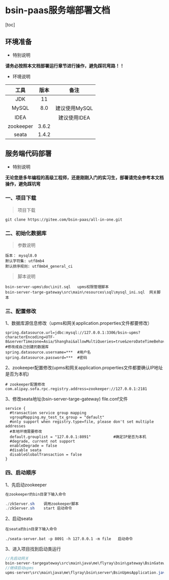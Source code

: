 # bsin-paas服务端部署文档

[toc]

## **环境准备**

*  特别说明

**请务必按照本文档部署运行章节进行操作，避免踩坑弯路！！**



*  环境说明

|   工具    | 版本  |     备注      |
| :-------: | :---: | :-----------: |
|    JDK    |  11   |               |
|   MySQL   |  8.0  | 建议使用MySQL |
|   IDEA    |   | 建议使用IDEA  |
| zookeeper | 3.6.2 |               |
|   seata   | 1.4.2 |               |



##  **服务端代码部署** 

*  特别说明

**无论您是多年编程的高级工程师，还是刚刚入门的实习生，部署请完全参考本文档操作，避免踩坑弯**



### 一、项目下载

> 项目下载

```
git clone https://gitee.com/bsin-paas/all-in-one.git
```


### 二、初始化数据库

> 参数说明

```
版本： mysql8.0
默认字符集: utf8mb4
默认排序规则: utf8mb4_general_ci
```

> 脚本说明

```
bsin-server-upms\doc\init.sql   upms权限管理脚本
bsin-server-targe-gateway\src\main\resources\sql\mysql_ini.sql  网关脚本
```


### 三、配置修改

1、数据库源信息修改（upms和网关application.properties文件都要修改）

```
spring.datasource.url=jdbc:mysql://127.0.0.1:3306/bsin-upms?characterEncoding=UTF-8&serverTimezone=Asia/Shanghai&allowMultiQueries=true&zeroDateTimeBehavior=convertToNull #修改成自己创建的数据库
spring.datasource.username=***  #用户名
spring.datasource.password=***  #密码

```

2、zookeeper配置修改(upms和网关application.properties文件都要确认IP地址是否为本机)

```
# zookeeper配置修改
com.alipay.sofa.rpc.registry.address=zookeeper://127.0.0.1:2181   
```

3、修改seata地址(bsin-server-targe-gateway) file.conf文件

```
service {
  #transaction service group mapping
  vgroupMapping.my_test_tx_group = "default"
  #only support when registry.type=file, please don't set multiple addresses
  #本地环境需要修改
  default.grouplist = "127.0.0.1:8091"			#确定IP是否为本机
  #degrade, current not support
  enableDegrade = false
  #disable seata
  disableGlobalTransaction = false
}
```


### 四、启动顺序

1、先启动zookeeper

```java
在zookeeper的bin目录下输入命令
    
./zkServer.sh    调用zookeeper脚本
./zkServer.sh    start 启动命令
```

2、启动seata

```
在seata的bin目录下输入命令

./seata-server.bat -p 8091 -h 127.0.0.1 -m file   启动命令
```

3、进入项目找到启动类运行

```Java
//先启动网关
bsin-server-targegateway\src\main\java\me\flyray\bsin\gateway\BsinGatewayApplication.java
//继续启动upms
upms-server\src\main\java\me\flyray\bsin\server\BsinUpmsApplication.java
```

